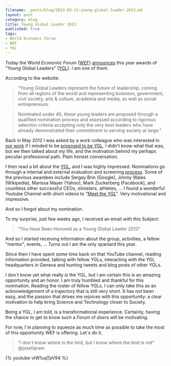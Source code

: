 ```yaml
---
filename: _posts/blog/2013-03-12-young-global-leader-2013.md
layout: post
category: blog 
title: Young Global Leader 2013
published: true 
tags:
- World Economic Forum
- WEF
- YGL
---
```


Today the *World Economic Forum* ([WEF](http://www.weforum.org/)) [announces](http://www.weforum.org/news/world-economic-forum-announces-young-global-leaders-class-2013) this year awards of  "Young Global
Leaders"
([YGL](http://www.weforum.org/community/forum-young-global-leaders)). 
I am one of them.

According to the website: 

>"Young Global Leaders represent the future of leadership, coming from all
>regions of the world and representing business, government, civil
>society, arts & culture, academia and media, as well as social
>entrepreneurs.

>Nominated under 40, these young leaders are proposed through a qualified
>nomination process and assessed according to rigorous selection criteria
> accepting only the very best leaders who have already demonstrated their
>commitment to serving society at large."


<!--more-->

Back in May 2012 I was asked by a work colleague who was interested in [our
work](http://index.gain.org) if I minded to be [proposed to be YGL](http://nomination.younggloballeaders.org/nominationform.aspx). I didn't know what that was, but we then talked about my life, and the motivation behind my perhaps peculiar professional path. Plain honest conversation.

 I then read a bit about the
[YGL](http://www.weforum.org/comawardeesmunity/forum-young-global-leaders), and I was
highly impressed. Nominations go through a internal and external
evaluation and screening
[process](http://www.weforum.org/content/pages/nominate-young-global-leader). Some of the previous awardees include Sergey Brin (Google), Jimmy
Wales (Wikipedia), Marissa Mayer (Yahoo), Mark Zuckerberg (Facebook), and countless other successful CEOs, ministers, athletes, ... I found a wonderful Youtube Channel with short videos to "[Meet the YGL](https://www.youtube.com/user/yglvoices)". Very motivational and impressive.

And so I forgot about my nomination.

To my surprise, just few weeks ago, I received an email with this Subject:
> "You Have Been Honored as a Young Global Leader 2013"


And so I started receiving information about the group,
activities, a fellow "mentor", events, ... Turns out I am the only spaniard this year.

Since then I have spent some time back on that YouTube channel, reading
information provided, talking with fellow YGLs, interacting with the YGL headquarters in Geneva and hunting tweets and blog posts of other YGLs.

I don´t know yet what really *is* the YGL, but I am certain this is an amazing opportunity
and an honor. I am truly humbled and
thankful for this nomination. Reading the roster of fellow YGLs, I can only take this
as an acknowledgement of a trajectory that is still very short. It has
not been easy, and the passion that drives me rejoices with this
opportunity: a clear motivation to help bring Science
and Technology closer to Society. 

Being a YGL, I am told, is a transformational experience. Certainly, having the
chance to get to know such a *Forum* of *doers* will be motivating.

For now, I´m planning to squeeze as much time as possible to take the
most of this opportunity WEF is offering. Let´s do it.

> "I don´t know where is the limit, but I know where the limit is not"
@josefajram 

{% youtube vtW1uqTpV94  %}

